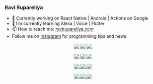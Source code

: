 ### Ravi Rupareliya

- 🔭 Currently working on React Native | Android | Actions on Google
- 🌱 I’m currently learning Alexa | Voice | Flutter
- 📫 How to reach me: [ravirupareliya.com](https://ravirupareliya.com)
- Follow me on [Instagram](https://www.instagram.com/ravi.rupareliya/) for programming tips and news.

<a href="https://www.instagram.com/ravi.rupareliya/" target="_blank">
<!-- insta-feed:START-->
<p align="center">
<img align="center" src=https://scontent-atl3-1.cdninstagram.com/v/t51.2885-15/e35/s150x150/122425343_1572645589603046_1626634953961554534_n.jpg?tp=1&_nc_ht=scontent-atl3-1.cdninstagram.com&_nc_cat=102&_nc_ohc=T3ZlpE_KpucAX-I6TZH&edm=ABfd0MgAAAAA&ccb=7-4&oh=44e4f5ce88a9a06902d0bbc516463e2f&oe=6098C841&_nc_sid=7bff83 />
<img align="center" src=https://scontent-atl3-1.cdninstagram.com/v/t51.2885-15/e35/s150x150/119738360_171946631175661_8308691936849414239_n.jpg?tp=1&_nc_ht=scontent-atl3-1.cdninstagram.com&_nc_cat=101&_nc_ohc=Oxjl9ZcKrXEAX-WsrQu&edm=ABfd0MgAAAAA&ccb=7-4&oh=950c3cf7a4285943b734e324e3654d2a&oe=6099BE9D&_nc_sid=7bff83 />
<img align="center" src=https://scontent-atl3-1.cdninstagram.com/v/t51.2885-15/e35/s150x150/119471335_3325605627530848_5783608158621298966_n.jpg?tp=1&_nc_ht=scontent-atl3-1.cdninstagram.com&_nc_cat=104&_nc_ohc=LlhE_HRgttgAX-00L-H&edm=ABfd0MgAAAAA&ccb=7-4&oh=b554db014126c06344b9a63f62c8471e&oe=609AA081&_nc_sid=7bff83 />
</p>
<p align="center">
<img align="center" src=https://scontent-atl3-1.cdninstagram.com/v/t51.2885-15/e35/s150x150/118735524_155532192843864_2438830621806811548_n.jpg?tp=1&_nc_ht=scontent-atl3-1.cdninstagram.com&_nc_cat=100&_nc_ohc=E_EiJT60ZFQAX9mxX9S&edm=ABfd0MgAAAAA&ccb=7-4&oh=7aa216d9407b0a821d295d51fa5081a0&oe=60999CAE&_nc_sid=7bff83 />
<img align="center" src=https://scontent-atl3-1.cdninstagram.com/v/t51.2885-15/e35/s150x150/118358282_793232521422249_4194198869826492121_n.jpg?tp=1&_nc_ht=scontent-atl3-1.cdninstagram.com&_nc_cat=109&_nc_ohc=F2jvejBmw5wAX9ZHJ1H&edm=ABfd0MgAAAAA&ccb=7-4&oh=384d5dc60700ec8c472446c9421c3352&oe=6098D2BC&_nc_sid=7bff83 />
<img align="center" src=https://scontent-atl3-1.cdninstagram.com/v/t51.2885-15/e35/s150x150/118083536_653646245259286_4437462516989252087_n.jpg?tp=1&_nc_ht=scontent-atl3-1.cdninstagram.com&_nc_cat=110&_nc_ohc=Uq-90CICsfYAX-HgyLQ&edm=ABfd0MgAAAAA&ccb=7-4&oh=ea50871eb202703f35f4adb84973984a&oe=6098129C&_nc_sid=7bff83 />
</p>
<p align="center">
<img align="center" src=https://scontent-atl3-1.cdninstagram.com/v/t51.2885-15/e35/s150x150/118175330_604822603490734_6882222491011634628_n.jpg?tp=1&_nc_ht=scontent-atl3-1.cdninstagram.com&_nc_cat=110&_nc_ohc=ph59ZOO2rWoAX_RmbE9&edm=ABfd0MgAAAAA&ccb=7-4&oh=ecabadf1712c8b977c06bcb1defe28d5&oe=60990C77&_nc_sid=7bff83 />
<img align="center" src=https://scontent-atl3-1.cdninstagram.com/v/t51.2885-15/e35/s150x150/117801930_118850686597100_8281062695853943386_n.jpg?tp=1&_nc_ht=scontent-atl3-1.cdninstagram.com&_nc_cat=108&_nc_ohc=i2iEwV21h4MAX9ct-Jh&edm=ABfd0MgAAAAA&ccb=7-4&oh=8b4c4804c29d856e2a1ee945cce8e6a9&oe=609A48C0&_nc_sid=7bff83 />
<img align="center" src=https://scontent-atl3-1.cdninstagram.com/v/t51.2885-15/e35/s150x150/117867292_2771207523148452_3241414180657952736_n.jpg?tp=1&_nc_ht=scontent-atl3-1.cdninstagram.com&_nc_cat=100&_nc_ohc=4PW6j4-aOT8AX9lTP01&edm=ABfd0MgAAAAA&ccb=7-4&oh=6cbda0b6021e58d4df11308f38934a0a&oe=6098B161&_nc_sid=7bff83 />
</p>
<p align="center">
<img align="center" src=https://scontent-atl3-1.cdninstagram.com/v/t51.2885-15/e35/s150x150/117931678_793632161399712_7562658963115355616_n.jpg?tp=1&_nc_ht=scontent-atl3-1.cdninstagram.com&_nc_cat=100&_nc_ohc=Gfl1GrPX4eAAX89fY5h&edm=ABfd0MgAAAAA&ccb=7-4&oh=a209ec2230d1927329445f07e7db6d3d&oe=60991BF7&_nc_sid=7bff83 />
<img align="center" src=https://scontent-atl3-1.cdninstagram.com/v/t51.2885-15/e35/s150x150/117747115_220949032661980_1081920512424702093_n.jpg?tp=1&_nc_ht=scontent-atl3-1.cdninstagram.com&_nc_cat=104&_nc_ohc=ohuQzGza_90AX_CIrBM&edm=ABfd0MgAAAAA&ccb=7-4&oh=6d32d0b3eb8bb6b717088731e6caa572&oe=609A8856&_nc_sid=7bff83 />
<img align="center" src=https://scontent-atl3-1.cdninstagram.com/v/t51.2885-15/e35/s150x150/117564950_167171931547080_7523565149947571776_n.jpg?tp=1&_nc_ht=scontent-atl3-1.cdninstagram.com&_nc_cat=100&_nc_ohc=ExCSgo1nRl0AX_TllOe&edm=ABfd0MgAAAAA&ccb=7-4&oh=1edcbb9f7e3aea92328ef8a0715addf2&oe=6099B89D&_nc_sid=7bff83 />
</p>

<!-- insta-feed:END-->
</a>
